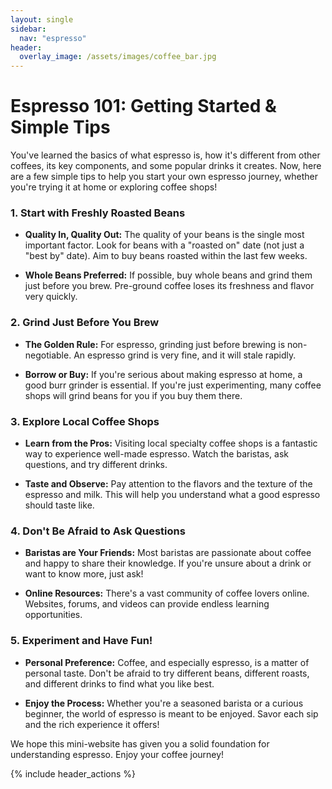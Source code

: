 ```yaml
---
layout: single
sidebar:
  nav: "espresso"
header:
  overlay_image: /assets/images/coffee_bar.jpg
---
```


# Espresso 101: Getting Started & Simple Tips

You've learned the basics of what espresso is, how it's different from other coffees, its key components, and some popular drinks it creates. Now, here are a few simple tips to help you start your own espresso journey, whether you're trying it at home or exploring coffee shops!

### 1. Start with Freshly Roasted Beans

* **Quality In, Quality Out:** The quality of your beans is the single most important factor. Look for beans with a "roasted on" date (not just a "best by" date). Aim to buy beans roasted within the last few weeks.

* **Whole Beans Preferred:** If possible, buy whole beans and grind them just before you brew. Pre-ground coffee loses its freshness and flavor very quickly.

### 2. Grind Just Before You Brew

* **The Golden Rule:** For espresso, grinding just before brewing is non-negotiable. An espresso grind is very fine, and it will stale rapidly.

* **Borrow or Buy:** If you're serious about making espresso at home, a good burr grinder is essential. If you're just experimenting, many coffee shops will grind beans for you if you buy them there.

### 3. Explore Local Coffee Shops

* **Learn from the Pros:** Visiting local specialty coffee shops is a fantastic way to experience well-made espresso. Watch the baristas, ask questions, and try different drinks.

* **Taste and Observe:** Pay attention to the flavors and the texture of the espresso and milk. This will help you understand what a good espresso should taste like.

### 4. Don't Be Afraid to Ask Questions

* **Baristas are Your Friends:** Most baristas are passionate about coffee and happy to share their knowledge. If you're unsure about a drink or want to know more, just ask!

* **Online Resources:** There's a vast community of coffee lovers online. Websites, forums, and videos can provide endless learning opportunities.

### 5. Experiment and Have Fun!

* **Personal Preference:** Coffee, and especially espresso, is a matter of personal taste. Don't be afraid to try different beans, different roasts, and different drinks to find what you like best.

* **Enjoy the Process:** Whether you're a seasoned barista or a curious beginner, the world of espresso is meant to be enjoyed. Savor each sip and the rich experience it offers!

We hope this mini-website has given you a solid foundation for understanding espresso. Enjoy your coffee journey!

{% include header_actions %}
